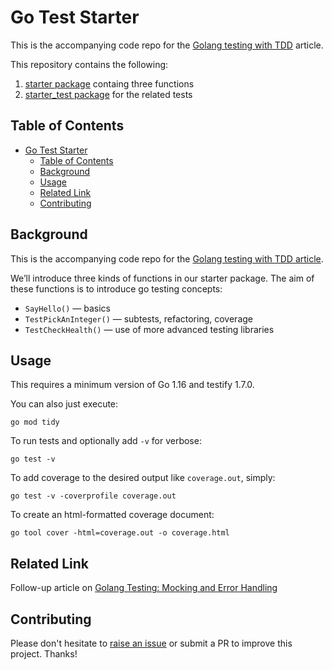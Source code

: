 # Go Test Starter

This is the accompanying code repo for the [Golang testing with TDD](https://williaminfante.medium.com/golang-testing-with-tdd-e548d8be776) article.


This repository contains the following:

1. [starter package](starter.go) containg three functions
2. [starter_test package](starter_test.go) for the related tests

## Table of Contents

- [Go Test Starter](#go-test-starter)
  - [Table of Contents](#table-of-contents)
  - [Background](#background)
  - [Usage](#usage)
  - [Related Link](#related-link)
  - [Contributing](#contributing)

## Background

This is the accompanying code repo for the [Golang testing with TDD article](https://williaminfante.medium.com/golang-testing-with-tdd-e548d8wbe776).

We’ll introduce three kinds of functions in our starter package. The aim of these functions is to introduce go testing concepts:
- `SayHello()` — basics
- `TestPickAnInteger()` — subtests, refactoring, coverage
- `TestCheckHealth()` — use of more advanced testing libraries


## Usage

This requires a minimum version of Go 1.16 and testify 1.7.0.

You can also just execute:
```
go mod tidy
```

To run tests and optionally add `-v` for verbose:
```
go test -v
```

To add coverage to the desired output like `coverage.out`, simply:
```
go test -v -coverprofile coverage.out
```

To create an html-formatted coverage document:
```
go tool cover -html=coverage.out -o coverage.html
```

## Related Link

Follow-up article on [Golang Testing: Mocking and Error Handling](https://williaminfante.medium.com/golang-testing-mocking-and-error-handling-fbfe7f6008b9)


## Contributing

Please don't hesitate to [raise an issue](https://github.com/williaminfante/go_test_starter/issues/new) or submit a PR to improve this project. Thanks!